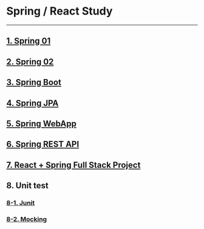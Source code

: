 # Spring / React Study

--------


## [1. Spring 01](https://github.com/22sonamu/spring_boot/tree/master/spring_boot_01)

## [2. Spring 02](https://github.com/22sonamu/spring_boot/tree/master/spring_boot_02)

## [3. Spring Boot](https://github.com/22sonamu/spring_boot/tree/master/learn-spring-boot)

## [4. Spring JPA](https://github.com/22sonamu/spring_boot/tree/master/learn-jpa-and-hibernate)

## [5. Spring WebApp](https://github.com/22sonamu/spring_boot/tree/master/myfirstwebapp)

## [6. Spring REST API](https://github.com/22sonamu/spring_boot/tree/master/restful-web-services)

## [7. React + Spring Full Stack Project](https://github.com/22sonamu/spring_boot/tree/master/41-full-stack/01-frontend/todo-app)

## 8. Unit test

  ### [8-1. Junit](https://github.com/22sonamu/spring_boot/tree/master/junit-in-5-steps)

   ### [8-2. Mocking](https://github.com/22sonamu/spring_boot/tree/master/mockito-demo)
